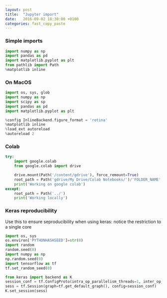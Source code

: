 ```yaml
---
layout: post
title:  "Jupyter import"
date:   2016-09-02 18:30:00 +0100
categories: fast_copy_paste
---
```


### Simple imports
```python
import numpy as np
import pandas as pd
import matplotlib.pyplot as plt
from pathlib import Path
%matplotlib inline
```

### On MacOS
```python
import os, sys, glob
import numpy as np
import scipy as sp
import pandas as pd
import matplotlib.pyplot as plt

%config InlineBackend.figure_format = 'retina'
%matplotlib inline
%load_ext autoreload
%autoreload 2
```

### Colab
```python
try:
    import google.colab
    from google.colab import drive

    drive.mount(Path('/content/gdrive'), force_remount=True)
    root_path = Path('gdrive/My Drive/Colab Notebooks/')/'FOLDER_NAME'
    print('Working on google colab')
except:
    root_path = Path('../')
    print('Working locally')
```

### Keras reproducibility
Use this to ensure seproducibility when using keras: notice the restriction to a single core
```python
import os, sys
os.environ['PYTHONHASHSEED']=str(0)
import random
random.seed(0)
import numpy as np
np.random.seed(0)
import tensorflow as tf
tf.set_random_seed(0)

from keras import backend as K
session_conf = tf.ConfigProto(intra_op_parallelism_threads=1, inter_op_parallelism_threads=1)
sess = tf.Session(graph=tf.get_default_graph(), config=session_conf)
K.set_session(sess)
```

